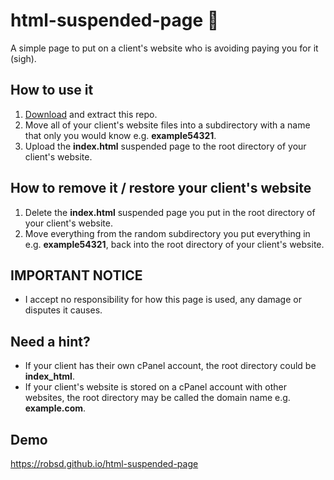 # html-suspended-page 🚫

A simple page to put on a client's website who is avoiding paying you for it (sigh).

## How to use it

1. [Download](https://github.com/robsd/html-suspended-page/archive/refs/heads/main.zip) and extract this repo.
2. Move all of your client's website files into a subdirectory with a name that only you would know e.g. **example54321**.
3. Upload the **index.html** suspended page to the root directory of your client's website.

## How to remove it / restore your client's website

1. Delete the **index.html** suspended page you put in the root directory of your client's website.
2. Move everything from the random subdirectory you put everything in e.g. **example54321**, back into the root directory of your client's website.

## IMPORTANT NOTICE

- I accept no responsibility for how this page is used, any damage or disputes it causes.

## Need a hint?

- If your client has their own cPanel account, the root directory could be **index_html**.
- If your client's website is stored on a cPanel account with other websites, the root directory may be called the domain name e.g. **example.com**.

## Demo

https://robsd.github.io/html-suspended-page